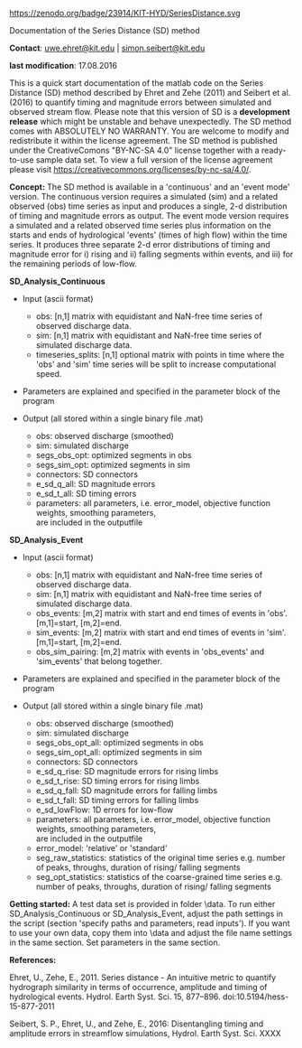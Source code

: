 
https://zenodo.org/badge/23914/KIT-HYD/SeriesDistance.svg

Documentation of the Series Distance (SD) method

**Contact**: uwe.ehret@kit.edu | simon.seibert@kit.edu

**last modification**: 17.08.2016

This is a quick start documentation of the matlab code on the Series Distance (SD) method described by Ehret and Zehe (2011) and Seibert et al. (2016) to quantify timing and magnitude errors between simulated and observed stream flow. Please note that this version of SD is a **development release** which might be unstable and behave unexpectedly. The SD method comes with ABSOLUTELY NO WARRANTY. You are welcome to modify and redistribute it within the license agreement. The SD method is published under the CreativeComons "BY-NC-SA 4.0" license together with a ready-to-use sample data set. To view a full version of the license agreement please visit https://creativecommons.org/licenses/by-nc-sa/4.0/. 

**Concept:**
The SD method is available in a 'continuous' and an 'event mode' version. 
The continuous version requires a simulated (sim) and a related observed (obs) time series as input and produces a single, 2-d distribution of timing and magnitude errors as output.
The event mode version requires a simulated and a related observed time series plus information on the starts and ends of hydrological 'events' (times of high flow) within the time series. It produces three separate 2-d error distributions of timing and magnitude error for i) rising and ii) falling segments within events, and iii) for the remaining periods of low-flow.

**SD_Analysis_Continuous**
* Input (ascii format)
  - obs: [n,1] matrix with equidistant and NaN-free time series of observed discharge data.
  - sim: [n,1] matrix with equidistant and NaN-free time series of simulated discharge data. 
  - timeseries_splits: [n,1] optional matrix with points in time where the 'obs' and 'sim' time series will be split to increase computational speed.

* Parameters are explained and specified in the parameter block of the program

* Output (all stored within a single binary file .mat)
  - obs:               observed discharge (smoothed)
  - sim:               simulated discharge
  - segs_obs_opt:      optimized segments in obs
  - segs_sim_opt:      optimized segments in sim
  - connectors:        SD connectors
  - e_sd_q_all:        SD magnitude errors
  - e_sd_t_all:        SD timing errors
  - parameters:        all parameters, i.e. error_model, objective function weights, smoothing parameters,  
                       are included in the outputfile

**SD_Analysis_Event**
* Input (ascii format)
  - obs: [n,1] matrix with equidistant and NaN-free time series of observed discharge data.
  - sim: [n,1] matrix with equidistant and NaN-free time series of simulated discharge data. 
  - obs_events: [m,2] matrix with start and end times of events in 'obs'. [m,1]=start, [m,2]=end.
  - sim_events: [m,2] matrix with start and end times of events in 'sim'. [m,1]=start, [m,2]=end. 
  - obs_sim_pairing: [m,2] matrix with events in 'obs_events' and 'sim_events' that belong together.

* Parameters are explained and specified in the parameter block of the program

* Output (all stored within a single binary file .mat)
  - obs:               observed discharge (smoothed)
  - sim:               simulated discharge
  - segs_obs_opt_all:  optimized segments in obs
  - segs_sim_opt_all:  optimized segments in sim
  - connectors:        SD connectors
  - e_sd_q_rise:       SD magnitude errors for rising limbs
  - e_sd_t_rise:       SD timing errors for rising limbs
  - e_sd_q_fall:       SD magnitude errors for falling limbs
  - e_sd_t_fall:       SD timing errors for falling limbs
  - e_sd_lowFlow:      1D errors for low-flow
  - parameters:        all parameters, i.e. error_model, objective function weights, smoothing parameters,  
                       are included in the outputfile
  - error_model:       'relative' or 'standard'
  - seg_raw_statistics: statistics of the original time series e.g. number of peaks, throughs, duration of rising/ falling segments
  - seg_opt_statistics: statistics of the coarse-grained time series e.g. number of peaks, throughs, duration of rising/ falling segments

**Getting started:** A test data set is provided in folder \data. To run either SD_Analysis_Continuous or SD_Analysis_Event, adjust the path settings in the script (section 'specify paths and parameters, read inputs'). If you want to use your own data, copy them into \data and adjust the file name settings in the same section. Set parameters in the same section.

**References:**

Ehret, U., Zehe, E., 2011. Series distance - An intuitive metric to quantify hydrograph similarity in terms of occurrence, amplitude and timing of hydrological events. Hydrol. Earth Syst. Sci. 15, 877–896. doi:10.5194/hess-15-877-2011

Seibert, S. P., Ehret, U., and Zehe, E., 2016: Disentangling timing and amplitude errors in streamflow simulations, Hydrol. Earth Syst. Sci. XXXX
